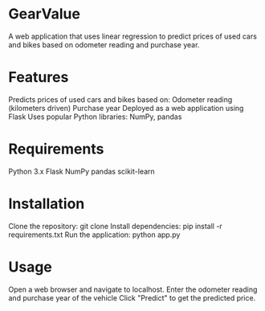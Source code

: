 # GearValue

A web application that uses linear regression to predict prices of used cars and bikes based on odometer reading and purchase year.

# Features

Predicts prices of used cars and bikes based on:
Odometer reading (kilometers driven)
Purchase year
Deployed as a web application using Flask
Uses popular Python libraries: NumPy, pandas


# Requirements

Python 3.x
Flask
NumPy
pandas
scikit-learn

# Installation
Clone the repository: git clone <URL> 
Install dependencies: pip install -r requirements.txt
Run the application: python app.py

# Usage
Open a web browser and navigate to localhost.
Enter the odometer reading and purchase year of the vehicle
Click "Predict" to get the predicted price.
